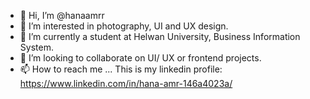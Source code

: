 - 👋 Hi, I’m @hanaamrr
- 👀 I’m interested in photography, UI and UX design.
- 🌱 I’m currently a student at Helwan University, Business Information System.
- 💞️ I’m looking to collaborate on UI/ UX or frontend projects.
- 📫 How to reach me ...
This is my linkedin profile: https://www.linkedin.com/in/hana-amr-146a4023a/

<!---
hanaamrr/hanaamrr is a ✨ special ✨ repository because its `README.md` (this file) appears on your GitHub profile.
You can click the Preview link to take a look at your changes.
--->

